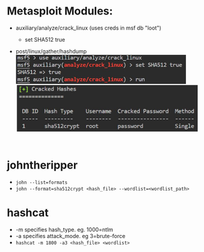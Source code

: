 # Metasploit Modules:

- auxiliary/analyze/crack_linux (uses creds in msf db "loot")
	- set SHA512 true
- post/linux/gather/hashdump
![crack_linux msf module output 1](./images/passcrack-01.png)
![crack_linux msf module output 2](./images/passcrack-02.png)

	  ￼
# johntheripper

- `john --list=formats`
- `john --format=sha512crypt <hash_file> --wordlist=<wordlist_path>`
	
# hashcat

- -m specifies hash_type. eg. 1000=ntlm
- -a specifies attack_mode. eg 3=brute-force
- `hashcat -m 1800 -a3 <hash_file> <wordlist>`